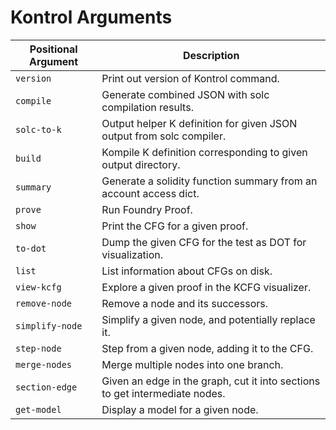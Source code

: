 # Kontrol Arguments

| Positional Argument | Description                                                                 |
| ------------------- | --------------------------------------------------------------------------- |
| `version`           | Print out version of Kontrol command.                                       |
| `compile`           | Generate combined JSON with solc compilation results.                       |
| `solc-to-k`         | Output helper K definition for given JSON output from solc compiler.        |
| `build`             | Kompile K definition corresponding to given output directory.               |
| `summary`           | Generate a solidity function summary from an account access dict.           |
| `prove`             | Run Foundry Proof.                                                          |
| `show`              | Print the CFG for a given proof.                                            |
| `to-dot`            | Dump the given CFG for the test as DOT for visualization.                   |
| `list`              | List information about CFGs on disk.                                        |
| `view-kcfg`         | Explore a given proof in the KCFG visualizer.                               |
| `remove-node`       | Remove a node and its successors.                                           |
| `simplify-node`     | Simplify a given node, and potentially replace it.                          |
| `step-node`         | Step from a given node, adding it to the CFG.                               |
| `merge-nodes`       | Merge multiple nodes into one branch.                                       |
| `section-edge`      | Given an edge in the graph, cut it into sections to get intermediate nodes. |
| `get-model`         | Display a model for a given node.                                           |

